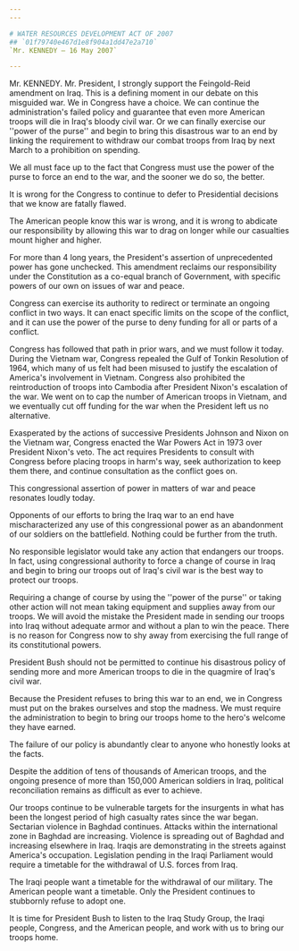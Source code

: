 ```yaml
---
---

# WATER RESOURCES DEVELOPMENT ACT OF 2007
## `01f79740e467d1e8f904a1dd47e2a710`
`Mr. KENNEDY — 16 May 2007`

---
```



Mr. KENNEDY. Mr. President, I strongly support the Feingold-Reid 
amendment on Iraq. This is a defining moment in our debate on this 
misguided war. We in Congress have a choice. We can continue the 
administration's failed policy and guarantee that even more American 
troops will die in Iraq's bloody civil war. Or we can finally exercise 
our ''power of the purse'' and begin to bring this disastrous war to an 
end by linking the requirement to withdraw our combat troops from Iraq 
by next March to a prohibition on spending.

We all must face up to the fact that Congress must use the power of 
the purse to force an end to the war, and the sooner we do so, the 
better.

It is wrong for the Congress to continue to defer to Presidential 
decisions that we know are fatally flawed.

The American people know this war is wrong, and it is wrong to 
abdicate our responsibility by allowing this war to drag on longer 
while our casualties mount higher and higher.

For more than 4 long years, the President's assertion of 
unprecedented power has gone unchecked. This amendment reclaims our 
responsibility under the Constitution as a co-equal branch of 
Government, with specific powers of our own on issues of war and peace.

Congress can exercise its authority to redirect or terminate an 
ongoing conflict in two ways. It can enact specific limits on the scope 
of the conflict, and it can use the power of the purse to deny funding 
for all or parts of a conflict.

Congress has followed that path in prior wars, and we must follow it 
today. During the Vietnam war, Congress repealed the Gulf of Tonkin 
Resolution of 1964, which many of us felt had been misused to justify 
the escalation of America's involvement in Vietnam. Congress also 
prohibited the reintroduction of troops into Cambodia after President 
Nixon's escalation of the war. We went on to cap the number of American 
troops in Vietnam, and we eventually cut off funding for the war when 
the President left us no alternative.

Exasperated by the actions of successive Presidents Johnson and Nixon 
on the Vietnam war, Congress enacted the War Powers Act in 1973 over 
President Nixon's veto. The act requires Presidents to consult with 
Congress before placing troops in harm's way, seek authorization to 
keep them there, and continue consultation as the conflict goes on.

This congressional assertion of power in matters of war and peace 
resonates loudly today.

Opponents of our efforts to bring the Iraq war to an end have 
mischaracterized any use of this congressional power as an abandonment 
of our soldiers on the battlefield. Nothing could be further from the 
truth.

No responsible legislator would take any action that endangers our 
troops. In fact, using congressional authority to force a change of 
course in Iraq and begin to bring our troops out of Iraq's civil war is 
the best way to protect our troops.

Requiring a change of course by using the ''power of the purse'' or 
taking other action will not mean taking equipment and supplies away 
from our troops. We will avoid the mistake the President made in 
sending our troops into Iraq without adequate armor and without a plan 
to win the peace. There is no reason for Congress now to shy away from 
exercising the full range of its constitutional powers.

President Bush should not be permitted to continue his disastrous 
policy of sending more and more American troops to die in the quagmire 
of Iraq's civil war.

Because the President refuses to bring this war to an end, we in 
Congress must put on the brakes ourselves and stop the madness. We must 
require the administration to begin to bring our troops home to the 
hero's welcome they have earned.

The failure of our policy is abundantly clear to anyone who honestly 
looks at the facts.

Despite the addition of tens of thousands of American troops, and the 
ongoing presence of more than 150,000 American soldiers in Iraq, 
political reconciliation remains as difficult as ever to achieve.

Our troops continue to be vulnerable targets for the insurgents in 
what has been the longest period of high casualty rates since the war 
began. Sectarian violence in Baghdad continues. Attacks within the 
international zone in Baghdad are increasing. Violence is spreading out 
of Baghdad and increasing elsewhere in Iraq. Iraqis are demonstrating 
in the streets against America's occupation. Legislation pending in the 
Iraqi Parliament would require a timetable for the withdrawal of U.S. 
forces from Iraq.

The Iraqi people want a timetable for the withdrawal of our military. 
The American people want a timetable. Only the President continues to 
stubbornly refuse to adopt one.

It is time for President Bush to listen to the Iraq Study Group, the 
Iraqi people, Congress, and the American people, and work with us to 
bring our troops home.